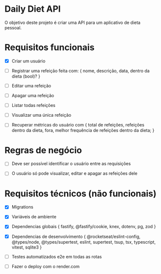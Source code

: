 # Daily Diet API
O objetivo deste projeto é criar uma API para um aplicativo de dieta pessoal.  

# Requisitos funcionais

  - [x] Criar um usuário
  - [ ] Registrar uma refeição feita com:
        { 
          nome,
          descrição,
          data,
          dentro da dieta (bool)? 
        }
  - [ ] Editar uma refeição
  - [ ] Apagar uma refeição
  - [ ] Listar todas refeições
  - [ ] Visualizar uma única refeição
  - [ ] Recuperar métricas do usuário com {
          total de refeições,
          refeições dentro da dieta,
          fora,
          melhor frequência de refeições dentro da dieta;
        }


# Regras de negócio

  - [ ] Deve ser possível identificar o usuário entre as requisições
  - [ ] O usuário só pode visualizar, editar e apagar as refeições dele 




# Requisitos técnicos (não funcionais)

  - [x] Migrations
  - [x] Variáveis de ambiente
  - [x] Dependencias globais {
        fastify, @fastify/cookie,
        knex,
        dotenv,
        pg,
        zod
      } 
  - [x] Dependencias de desenvolvimento {
        @rocketseat/eslint-config,
        @types/node,
        @types/supertest,
        eslint,
        supertest,
        tsup,
        tsx,
        typescript,
        vitest,
        sqlite3
      }
  - [ ] Testes automatizados e2e em todas as rotas
  - [ ] Fazer o deploy com o render.com
      
      